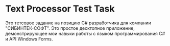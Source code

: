 # Text Processor Test Task
 Это тетсовое задание на позицию С# разработчика для компании "СИБИНТЕК-СОФТ". Это простое десктопное приложение, демонстрирующее мои навыки работы с языком программирования С# и API Windows Forms.
